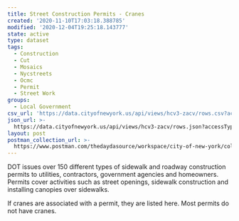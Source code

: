 ```yaml
---
title: Street Construction Permits - Cranes
created: '2020-11-10T17:03:18.388785'
modified: '2020-12-04T19:25:18.143777'
state: active
type: dataset
tags:
  - Construction
  - Cut
  - Mosaics
  - Nycstreets
  - Ocmc
  - Permit
  - Street Work
groups:
  - Local Government
csv_url: 'https://data.cityofnewyork.us/api/views/hcv3-zacv/rows.csv?accessType=DOWNLOAD'
json_url: >-
  https://data.cityofnewyork.us/api/views/hcv3-zacv/rows.json?accessType=DOWNLOAD
layout: post
postman_collection_url: >-
  https://www.postman.com/thedaydasource/workspace/city-of-new-york/collection/15909983-43c7a380-7bc4-4b76-bbfd-aec39519214b
---
```

DOT issues over 150 different types of sidewalk and roadway construction permits to utilities, contractors, government agencies and homeowners. Permits cover activities such as street openings, sidewalk construction and installing canopies over sidewalks.

If cranes are associated with a permit, they are listed here. Most permits do not have cranes.
